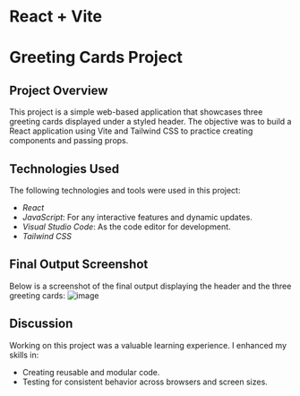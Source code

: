 # React + Vite


# Greeting Cards Project

## Project Overview
This project is a simple web-based application that showcases three greeting cards displayed under a styled header. The objective was to build a React application using Vite and Tailwind CSS to practice creating components and passing props.

## Technologies Used
The following technologies and tools were used in this project:
- *React*
- *JavaScript*: For any interactive features and dynamic updates.
- *Visual Studio Code*: As the code editor for development.
- *Tailwind CSS*

## Final Output Screenshot
Below is a screenshot of the final output displaying the header and the three greeting cards:
![image](https://github.com/user-attachments/assets/b8029648-2c58-4a0c-b0b5-39661f150200)





## Discussion
Working on this project was a valuable learning experience. I enhanced my skills in:
- Creating reusable and modular code.
- Testing for consistent behavior across browsers and screen sizes.
